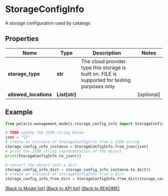 <!--

 Copyright (c) 2024 Snowflake Computing Inc.
 
 Licensed under the Apache License, Version 2.0 (the "License");
 you may not use this file except in compliance with the License.
 You may obtain a copy of the License at
 
      http://www.apache.org/licenses/LICENSE-2.0
 
 Unless required by applicable law or agreed to in writing, software
 distributed under the License is distributed on an "AS IS" BASIS,
 WITHOUT WARRANTIES OR CONDITIONS OF ANY KIND, either express or implied.
 See the License for the specific language governing permissions and
 limitations under the License.

-->
# StorageConfigInfo

A storage configuration used by catalogs

## Properties

Name | Type | Description | Notes
------------ | ------------- | ------------- | -------------
**storage_type** | **str** | The cloud provider type this storage is built on. FILE is supported for testing purposes only | 
**allowed_locations** | **List[str]** |  | [optional] 

## Example

```python
from polaris.management.models.storage_config_info import StorageConfigInfo

# TODO update the JSON string below
json = "{}"
# create an instance of StorageConfigInfo from a JSON string
storage_config_info_instance = StorageConfigInfo.from_json(json)
# print the JSON string representation of the object
print(StorageConfigInfo.to_json())

# convert the object into a dict
storage_config_info_dict = storage_config_info_instance.to_dict()
# create an instance of StorageConfigInfo from a dict
storage_config_info_from_dict = StorageConfigInfo.from_dict(storage_config_info_dict)
```
[[Back to Model list]](../README.md#documentation-for-models) [[Back to API list]](../README.md#documentation-for-api-endpoints) [[Back to README]](../README.md)


